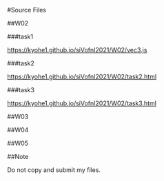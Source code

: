 #Source Files


##W02

###task1

https://kyohe1.github.io/siVofnI2021/W02/vec3.js


###task2

https://kyohe1.github.io/siVofnI2021/W02/task2.html


###task3

https://kyohe1.github.io/siVofnI2021/W02/task3.html


##W03


##W04


##W05


##Note

Do not copy and submit my files.
